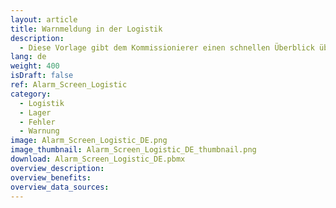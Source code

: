 ```yaml
---
layout: article
title: Warnmeldung in der Logistik
description: 
  - Diese Vorlage gibt dem Kommissionierer einen schnellen Überblick über die wichtigsten Ein- und Auslagerungen und warnt bei Problemen durch eine rot aufblinkende Anzeige. Indem Sie Ihre Datenquellen hinzufügen und das Skript anpassen, können Sie diese Vorlage für Ihre Bedürfnisse verwenden.
lang: de
weight: 400
isDraft: false
ref: Alarm_Screen_Logistic
category:
  - Logistik
  - Lager
  - Fehler
  - Warnung
image: Alarm_Screen_Logistic_DE.png
image_thumbnail: Alarm_Screen_Logistic_DE_thumbnail.png
download: Alarm_Screen_Logistic_DE.pbmx
overview_description:
overview_benefits:
overview_data_sources:
---
```

